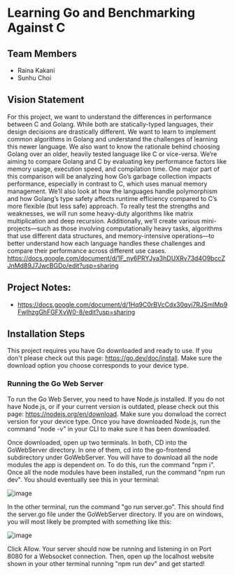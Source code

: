 # Learning Go and Benchmarking Against C

## Team Members
- Raina Kakani
- Sunhu Choi

## Vision Statement 
For this project, we want to understand the differences in performance between C and Golang. While both are statically-typed languages, their design decisions are drastically different. We want to learn to implement common algorithms in Golang and understand the challenges of learning this newer language. We also want to know the rationale behind choosing Golang over an older, heavily tested language like C or vice-versa.
We’re aiming to compare Golang and C by evaluating key performance factors like memory usage, execution speed, and compilation time. One major part of this comparison will be analyzing how Go’s garbage collection impacts performance, especially in contrast to C, which uses manual memory management. We’ll also look at how the languages handle polymorphism and how Golang’s type safety affects runtime efficiency compared to C’s more flexible (but less safe) approach. To really test the strengths and weaknesses, we will run some heavy-duty algorithms like matrix multiplication and deep recursion. Additionally, we’ll create various mini-projects—such as those involving computationally heavy tasks, algorithms that use different data structures, and memory-intensive operations—to better understand how each language handles these challenges and compare their performance across different use cases.
https://docs.google.com/document/d/1F_ny6PRYJya3hDUXRv73d4O9bccZJnMd89J7JwcBGDo/edit?usp=sharing

## Project Notes: 
- https://docs.google.com/document/d/1Hq9C0rBVcCdx30qyi7RJSmlMp9FwIhzgGhFGFXvW0-8/edit?usp=sharing

## Installation Steps 
This project requires you have Go downloaded and ready to use. If you don't please check out this page: https://go.dev/doc/install. Make sure the download option you choose corresponds to your device type.

### Running the Go Web Server
To run the Go Web Server, you need to have Node.js installed. If you do not have Node.js, or if your current version is outdated, please check out this page: https://nodejs.org/en/download. Make sure you donwload the correct version for your device type. Once you have downloaded Node.js, run the command "node -v" in your CLI to make sure it has been downloaded. 

Once downloaded, open up two terminals. In both, CD into the GoWebServer directory. In one of them, cd into the go-frontend subdirectory under GoWebServer. You will have to download all the node modules the app is dependent on. To do this, run the command "npm i". Once all the node modules have been installed, run the command "npm run dev". You should eventually see this in your terminal:

![image](https://github.com/user-attachments/assets/821d65b0-8ea0-46ca-9322-1b6d6e6b3ad3)

In the other terminal, run the command "go run server.go". This should find the server.go file under the GoWebServer directory. If you are on windows, you will most likely be prompted with something like this:

![image](https://github.com/user-attachments/assets/7b5fd56d-ce61-4395-97f7-2424f7360fc7)

Click Allow. Your server should now be running and listening in on Port 8080 for a Websocket connection. Then, open up the localhost website shown in your other terminal running "npm run dev" and get started!


